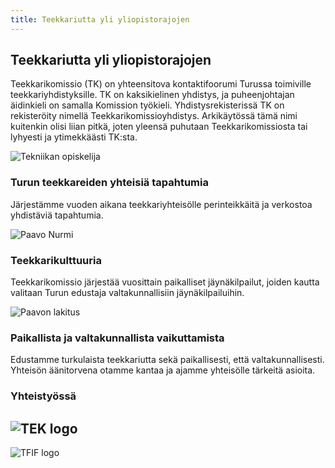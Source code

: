 ```yaml
---
title: Teekkariutta yli yliopistorajojen
---
```

## Teekkariutta yli yliopistorajojen

Teekkarikomissio (TK) on yhteensitova kontaktifoorumi Turussa toimiville teekkariyhdistyksille. TK on kaksikielinen yhdistys, ja puheenjohtajan äidinkieli on samalla Komission työkieli. Yhdistysrekisterissä TK on rekisteröity nimellä Teekkarikomissioyhdistys. Arkikäytössä tämä nimi kuitenkin olisi liian pitkä, joten yleensä puhutaan Teekkarikomissiosta tai lyhyesti ja ytimekkäästi TK:sta.

![Tekniikan opiskelija](/index-teekkari.jpg)

### Turun teekkareiden yhteisiä tapahtumia

Järjestämme vuoden aikana teekkariyhteisölle perinteikkäitä ja verkostoa yhdistäviä tapahtumia.

![Paavo Nurmi](/index-jaynamerkki.jpg)

### Teekkarikulttuuria

Teekkarikomissio järjestää vuosittain paikalliset jäynäkilpailut, joiden kautta valitaan Turun edustaja valtakunnallisiin jäynäkilpailuihin.

![Paavon lakitus](/paavon-lakitus.jpg)

### Paikallista ja valtakunnallista vaikuttamista

Edustamme turkulaista teekkariutta sekä paikallisesti, että valtakunnallisesti. Yhteisön äänitorvena otamme kantaa ja ajamme yhteisölle tärkeitä asioita.

### Yhteistyössä
![TEK logo](/logos/tek-logo.png)
---
![TFIF logo](/logos/logo-tfif.svg)
